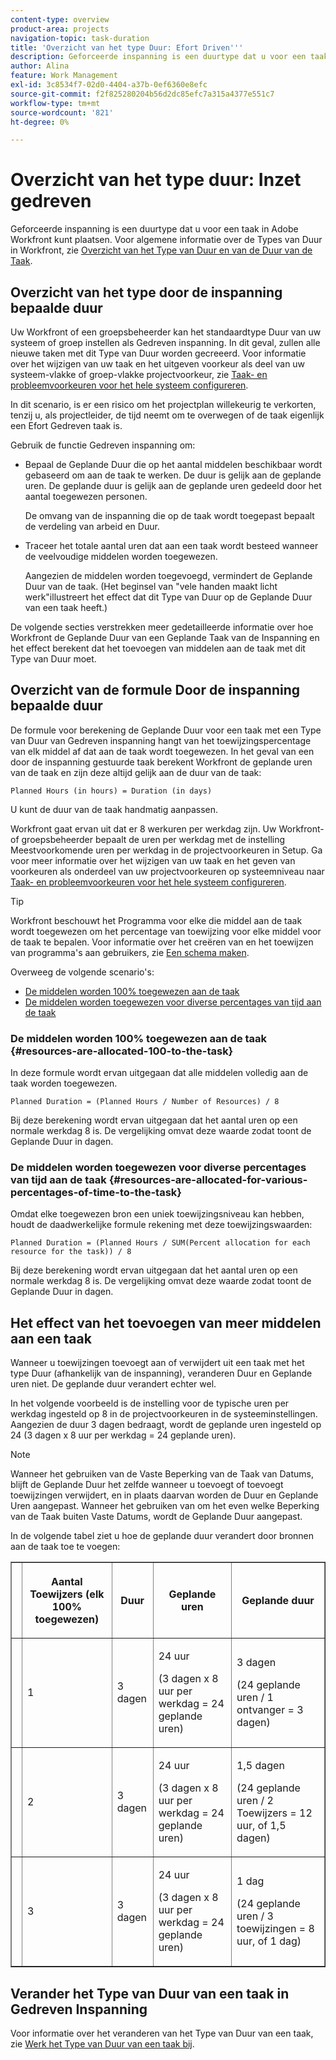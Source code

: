 ```yaml
---
content-type: overview
product-area: projects
navigation-topic: task-duration
title: 'Overzicht van het type Duur: Efort Driven'''
description: Geforceerde inspanning is een duurtype dat u voor een taak in Adobe Workfront kunt plaatsen. Voor algemene informatie over de Types van Duur in Workfront, zie Overzicht van het Type van Duur en van de Duur van de Taak.
author: Alina
feature: Work Management
exl-id: 3c8534f7-02d0-4404-a37b-0ef6360e8efc
source-git-commit: f2f825280204b56d2dc85efc7a315a4377e551c7
workflow-type: tm+mt
source-wordcount: '821'
ht-degree: 0%

---
```


# Overzicht van het type duur: Inzet gedreven

Geforceerde inspanning is een duurtype dat u voor een taak in Adobe Workfront kunt plaatsen. Voor algemene informatie over de Types van Duur in Workfront, zie [Overzicht van het Type van Duur en van de Duur van de Taak](../../../manage-work/tasks/taskdurtn/task-duration-and-duration-type.md).

## Overzicht van het type door de inspanning bepaalde duur

Uw Workfront of een groepsbeheerder kan het standaardtype Duur van uw systeem of groep instellen als Gedreven inspanning. In dit geval, zullen alle nieuwe taken met dit Type van Duur worden gecreeerd. Voor informatie over het wijzigen van uw taak en het uitgeven voorkeur als deel van uw systeem-vlakke of groep-vlakke projectvoorkeur, zie [Taak- en probleemvoorkeuren voor het hele systeem configureren](../../../administration-and-setup/set-up-workfront/configure-system-defaults/set-task-issue-preferences.md).

In dit scenario, is er een risico om het projectplan willekeurig te verkorten, tenzij u, als projectleider, de tijd neemt om te overwegen of de taak eigenlijk een Efort Gedreven taak is.

Gebruik de functie Gedreven inspanning om:

* Bepaal de Geplande Duur die op het aantal middelen beschikbaar wordt gebaseerd om aan de taak te werken. De duur is gelijk aan de geplande uren. De geplande duur is gelijk aan de geplande uren gedeeld door het aantal toegewezen personen.

   De omvang van de inspanning die op de taak wordt toegepast bepaalt de verdeling van arbeid en Duur.

* Traceer het totale aantal uren dat aan een taak wordt besteed wanneer de veelvoudige middelen worden toegewezen.

   Aangezien de middelen worden toegevoegd, vermindert de Geplande Duur van de taak. (Het beginsel van &quot;vele handen maakt licht werk&quot;illustreert het effect dat dit Type van Duur op de Geplande Duur van een taak heeft.)

De volgende secties verstrekken meer gedetailleerde informatie over hoe Workfront de Geplande Duur van een Geplande Taak van de Inspanning en het effect berekent dat het toevoegen van middelen aan de taak met dit Type van Duur moet.

## Overzicht van de formule Door de inspanning bepaalde duur

De formule voor berekening de Geplande Duur voor een taak met een Type van Duur van Gedreven inspanning hangt van het toewijzingspercentage van elk middel af dat aan de taak wordt toegewezen. In het geval van een door de inspanning gestuurde taak berekent Workfront de geplande uren van de taak en zijn deze altijd gelijk aan de duur van de taak:

```
Planned Hours (in hours) = Duration (in days)
```

U kunt de duur van de taak handmatig aanpassen.

Workfront gaat ervan uit dat er 8 werkuren per werkdag zijn. Uw Workfront- of groepsbeheerder bepaalt de uren per werkdag met de instelling Meestvoorkomende uren per werkdag in de projectvoorkeuren in Setup. Ga voor meer informatie over het wijzigen van uw taak en het geven van voorkeuren als onderdeel van uw projectvoorkeuren op systeemniveau naar [Taak- en probleemvoorkeuren voor het hele systeem configureren](../../../administration-and-setup/set-up-workfront/configure-system-defaults/set-task-issue-preferences.md).

>[!TIP]
>
>Workfront beschouwt het Programma voor elke die middel aan de taak wordt toegewezen om het percentage van toewijzing voor elke middel voor de taak te bepalen. Voor informatie over het creëren van en het toewijzen van programma&#39;s aan gebruikers, zie [Een schema maken](../../../administration-and-setup/set-up-workfront/configure-timesheets-schedules/create-schedules.md).

Overweeg de volgende scenario&#39;s:

* [De middelen worden 100% toegewezen aan de taak](#resources-are-allocated-100-to-the-task)
* [De middelen worden toegewezen voor diverse percentages van tijd aan de taak](#resources-are-allocated-for-various-percentages-of-time-to-the-task)

### De middelen worden 100% toegewezen aan de taak {#resources-are-allocated-100-to-the-task}

In deze formule wordt ervan uitgegaan dat alle middelen volledig aan de taak worden toegewezen.

```
Planned Duration = (Planned Hours / Number of Resources) / 8
```

Bij deze berekening wordt ervan uitgegaan dat het aantal uren op een normale werkdag 8 is. De vergelijking omvat deze waarde zodat toont de Geplande Duur in dagen.

### De middelen worden toegewezen voor diverse percentages van tijd aan de taak {#resources-are-allocated-for-various-percentages-of-time-to-the-task}

Omdat elke toegewezen bron een uniek toewijzingsniveau kan hebben, houdt de daadwerkelijke formule rekening met deze toewijzingswaarden:

```
Planned Duration = (Planned Hours / SUM(Percent allocation for each resource for the task)) / 8
```

Bij deze berekening wordt ervan uitgegaan dat het aantal uren op een normale werkdag 8 is. De vergelijking omvat deze waarde zodat toont de Geplande Duur in dagen.

## Het effect van het toevoegen van meer middelen aan een taak

Wanneer u toewijzingen toevoegt aan of verwijdert uit een taak met het type Duur (afhankelijk van de inspanning), veranderen Duur en Geplande uren niet. De geplande duur verandert echter wel.

In het volgende voorbeeld is de instelling voor de typische uren per werkdag ingesteld op 8 in de projectvoorkeuren in de systeeminstellingen. Aangezien de duur 3 dagen bedraagt, wordt de geplande uren ingesteld op 24 (3 dagen x 8 uur per werkdag = 24 geplande uren).

>[!NOTE]
>
>Wanneer het gebruiken van de Vaste Beperking van de Taak van Datums, blijft de Geplande Duur het zelfde wanneer u toevoegt of toevoegt toewijzingen verwijdert, en in plaats daarvan worden de Duur en Geplande Uren aangepast. Wanneer het gebruiken van om het even welke Beperking van de Taak buiten Vaste Datums, wordt de Geplande Duur aangepast.

In de volgende tabel ziet u hoe de geplande duur verandert door bronnen aan de taak toe te voegen:

<table border="1" cellspacing="15" cellpadding="1"> 
 <col> 
 <col> 
 <col> 
 <col> 
 <col> 
 <thead> 
  <tr> 
   <th> </th> 
   <th> <p><strong>Aantal Toewijzers (elk 100% toegewezen)</strong> </p> </th> 
   <th> <p><strong>Duur</strong> </p> </th> 
   <th> <p><strong>Geplande uren</strong> </p> </th> 
   <th><strong>Geplande duur</strong> </th> 
  </tr> 
 </thead> 
 <tbody> 
  <tr> 
   <td> </td> 
   <td> <p>1</p> </td> 
   <td> <p>3 dagen</p> </td> 
   <td> <p>24 uur</p> <p>(3 dagen x 8 uur per werkdag = 24 geplande uren)</p> </td> 
   <td> <p>3 dagen</p> <p>(24 geplande uren / 1 ontvanger = 3 dagen)</p> </td> 
  </tr> 
  <tr> 
   <td> </td> 
   <td> <p>2</p> </td> 
   <td> <p>3 dagen</p> </td> 
   <td> <p>24 uur</p> <p>(3 dagen x 8 uur per werkdag = 24 geplande uren)</p> </td> 
   <td> <p>1,5 dagen</p> <p>(24 geplande uren / 2 Toewijzers = 12 uur, of 1,5 dagen)</p> </td> 
  </tr> 
  <tr> 
   <td> </td> 
   <td> <p>3</p> </td> 
   <td> <p>3 dagen</p> </td> 
   <td> <p>24 uur</p> <p>(3 dagen x 8 uur per werkdag = 24 geplande uren)</p> </td> 
   <td> <p>1 dag</p> <p>(24 geplande uren / 3 toewijzingen = 8 uur, of 1 dag)</p> </td> 
  </tr> 
 </tbody> 
</table>

## Verander het Type van Duur van een taak in Gedreven Inspanning

Voor informatie over het veranderen van het Type van Duur van een taak, zie [Werk het Type van Duur van een taak bij](../../../manage-work/tasks/taskdurtn/update-duration-type-of-task.md).

<!--
<p data-mc-conditions="QuicksilverOrClassic.Draft mode">(NOTE: replaced with new article linked above)</p>
-->

<!--
<ol data-mc-conditions="QuicksilverOrClassic.Draft mode">
<li value="1">Go to a task for which you want to change the Duration Type.</li>
<li value="2"> <p data-mc-conditions="QuicksilverOrClassic.Quicksilver">Click <strong>Task Details</strong> in the left panel, then in the Overview area click <strong>Duration Type</strong>. </p> </li>
<li value="3"> <p>Select <strong>Effort Driven</strong> from the drop-down menu.</p> </li>
<li value="4">Click <strong>Save</strong><strong>Changes</strong>.</li>
</ol>
-->
